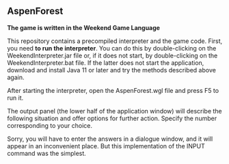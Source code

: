 ## AspenForest

**The game is written in the Weekend Game Language**

This repository contains a precompiled interpreter and the game code. First, you need **to run the interpreter**. You can do this by double-clicking on the WeekendInterpreter.jar file or, if it does not start, by double-clicking on the WeekendInterpreter.bat file. If the latter does not start the application, download and install Java 11 or later and try the methods described above again.

After starting the interpreter, open the AspenForest.wgl file and press F5 to run it.

The output panel (the lower half of the application window) will describe the following situation and offer options for further action. Specify the number corresponding to your choice.

Sorry, you will have to enter the answers in a dialogue window, and it will appear in an inconvenient place. But this implementation of the INPUT command was the simplest.
